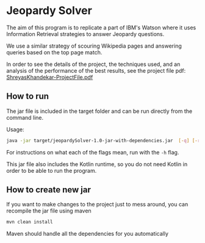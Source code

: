 # Jeopardy Solver

The aim of this program is to replicate a part of IBM's Watson where it uses
Information Retrieval strategies to answer Jeopardy questions.

We use a similar strategy of scouring Wikipedia pages and answering queries
based on the top page match.

In order to see the details of the project, the techniques used, and an analysis
of the performance of the best results, see the project file pdf: 
[ShreyasKhandekar-ProjectFile.pdf](ShreyasKhandekar-ProjectFile.pdf)

## How to run

The jar file is included in the target folder and can be run directly from the
command line.

Usage:
```bash
java -jar target/jeopardySolver-1.0-jar-with-dependencies.jar  [-q] [-r] [-t] [-s scoreFormula] [-h]
```

For instructions on what each of the flags mean, run with the `-h` flag.

This jar file also includes the Kotlin runtime, so you do not need Kotlin in
order to be able to run the program.


## How to create new jar

If you want to make changes to the project just to mess around,
you can recompile the jar file using maven
```bash
mvn clean install
```

Maven should handle all the dependencies for you automatically